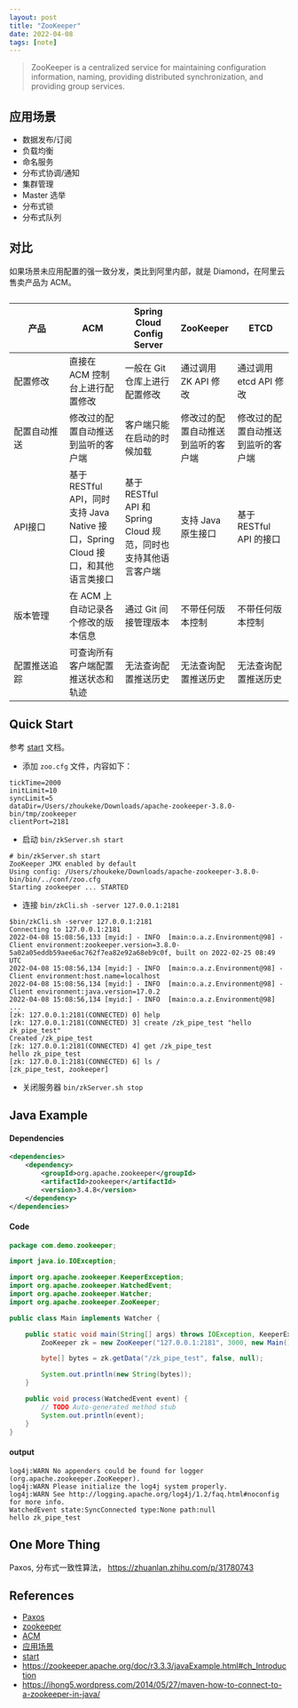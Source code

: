 ```yaml
---
layout: post
title: "ZooKeeper"
date: 2022-04-08
tags: [note]
---
```


> ZooKeeper is a centralized service for maintaining configuration information, naming, providing distributed
synchronization, and providing group services.


## 应用场景

* 数据发布/订阅
* 负载均衡
* 命名服务
* 分布式协调/通知
* 集群管理
* Master 选举
* 分布式锁
* 分布式队列


## 对比

如果场景未应用配置的强一致分发，类比到阿里内部，就是 Diamond，在阿里云售卖产品为 ACM。

<table class="table" id="table-hbx-ktq-m2b">
  <caption></caption>
  <colgroup>
    <col style="width:20%">
    <col style="width:20%">
    <col style="width:20%">
    <col style="width:20%">
    <col style="width:20%">
  </colgroup>
  <thead class="thead" id="thead-0ij-764-ve8">
    <tr id="row-qlv-igx-3m2">
        <th class="entry" id="concept-wbn-3sq-m2b-entry-g3v-l0p-sb6" data-spm-anchor-id="a2c4g.11186623.0.i6.75d53f49RUBsYo">产品</th>
        <th class="entry" id="concept-wbn-3sq-m2b-entry-1pk-g16-6b3">ACM</th>
        <th class="entry" id="concept-wbn-3sq-m2b-entry-2id-zno-1dw">Spring Cloud Config Server</th>
        <th class="entry" id="concept-wbn-3sq-m2b-entry-c2x-zh7-00r">ZooKeeper</th>
        <th class="entry" id="concept-wbn-3sq-m2b-entry-aqy-oyh-ubr" data-spm-anchor-id="a2c4g.11186623.0.i5.75d53f49RUBsYo">ETCD</th>
    </tr>
  </thead>
  <tbody class="tbody" id="tbody-lud-5e7-7yl">
    <tr id="row-m7n-u11-y9y">
        <td class="entry" id="entry-mt5-4j5-v0a">配置修改</td>
        <td class="entry" id="entry-hn2-78b-zd8">直接在 ACM 控制台上进行配置修改</td>
        <td class="entry" id="entry-4fq-7e1-s89">一般在 Git 仓库上进行配置修改</td>
        <td class="entry" id="entry-0ty-203-ygy">通过调用 ZK API 修改</td>
        <td class="entry" id="entry-f6a-2ff-s5a">通过调用 etcd API 修改</td>
    </tr>
    <tr id="row-4ll-v2h-7s7">
        <td class="entry" id="entry-qq9-zb1-27i">配置自动推送</td>
        <td class="entry" id="entry-inj-pu7-qo6">修改过的配置自动推送到监听的客户端</td>
        <td class="entry" id="entry-gw5-2y7-9jr">客户端只能在启动的时候加载</td>
        <td class="entry" id="entry-qc6-iv1-0ao">修改过的配置自动推送到监听的客户端</td>
        <td class="entry" id="entry-b7b-ko3-9nh">修改过的配置自动推送到监听的客户端</td>
    </tr>
    <tr id="row-h8p-xxn-y8b">
        <td class="entry" id="entry-evy-tg1-wlt">API接口</td>
        <td class="entry" id="entry-6bc-vep-f43">基于 RESTful API，同时支持 Java Native 接口，Spring Cloud 接口，和其他语言类接口</td>
        <td class="entry" id="entry-614-ahw-9b9">基于 RESTful API 和 Spring Cloud 规范，同时也支持其他语言客户端</td>
        <td class="entry" id="entry-5yl-no3-6bu">支持 Java 原生接口</td>
        <td class="entry" id="entry-ljy-zuw-ndx">基于 RESTful API 的接口</td>
    </tr>
    <tr id="row-vgp-fda-ndu">
        <td class="entry" id="entry-ydn-i4a-zn3">版本管理</td>
        <td class="entry" id="entry-4mm-a3o-slv">在 ACM 上自动记录各个修改的版本信息</td>
        <td class="entry" id="entry-h08-4rp-nw0">通过 Git 间接管理版本</td>
        <td class="entry" id="entry-acu-970-d0m">不带任何版本控制</td>
        <td class="entry" id="entry-ly3-9fm-ny4">不带任何版本控制</td>
    </tr>
    <tr id="row-ghb-xag-8m0">
        <td class="entry" id="entry-lo5-dkx-xd7">配置推送追踪</td>
        <td class="entry" id="entry-d7p-c6d-981">可查询所有客户端配置推送状态和轨迹</td>
        <td class="entry" id="entry-3da-3il-yte">无法查询配置推送历史</td>
        <td class="entry" id="entry-hqy-zaf-s4h">无法查询配置推送历史</td>
        <td class="entry" id="entry-4a2-akz-1hs">无法查询配置推送历史</td>
    </tr>
  </tbody>
</table>

## Quick Start

参考 [start](https://zookeeper.apache.org/doc/r3.3.3/zookeeperStarted.html) 文档。

* 添加 `zoo.cfg` 文件，内容如下：
```
tickTime=2000
initLimit=10
syncLimit=5
dataDir=/Users/zhoukeke/Downloads/apache-zookeeper-3.8.0-bin/tmp/zookeeper
clientPort=2181
```

* 启动 `bin/zkServer.sh start`

```
# bin/zkServer.sh start
ZooKeeper JMX enabled by default
Using config: /Users/zhoukeke/Downloads/apache-zookeeper-3.8.0-bin/bin/../conf/zoo.cfg
Starting zookeeper ... STARTED
```

* 连接 `bin/zkCli.sh -server 127.0.0.1:2181`

```
$bin/zkCli.sh -server 127.0.0.1:2181
Connecting to 127.0.0.1:2181
2022-04-08 15:08:56,133 [myid:] - INFO  [main:o.a.z.Environment@98] - Client environment:zookeeper.version=3.8.0-5a02a05eddb59aee6ac762f7ea82e92a68eb9c0f, built on 2022-02-25 08:49 UTC
2022-04-08 15:08:56,134 [myid:] - INFO  [main:o.a.z.Environment@98] - Client environment:host.name=localhost
2022-04-08 15:08:56,134 [myid:] - INFO  [main:o.a.z.Environment@98] - Client environment:java.version=17.0.2
2022-04-08 15:08:56,134 [myid:] - INFO  [main:o.a.z.Environment@98]
...
[zk: 127.0.0.1:2181(CONNECTED) 0] help
[zk: 127.0.0.1:2181(CONNECTED) 3] create /zk_pipe_test "hello zk_pipe_test"
Created /zk_pipe_test
[zk: 127.0.0.1:2181(CONNECTED) 4] get /zk_pipe_test
hello zk_pipe_test
[zk: 127.0.0.1:2181(CONNECTED) 6] ls /
[zk_pipe_test, zookeeper]
```

* 关闭服务器 `bin/zkServer.sh stop`

## Java Example

#### Dependencies

```xml
<dependencies>
    <dependency>
        <groupId>org.apache.zookeeper</groupId>
        <artifactId>zookeeper</artifactId>
        <version>3.4.8</version>
    </dependency>
</dependencies>
```
#### Code

```java
package com.demo.zookeeper;

import java.io.IOException;

import org.apache.zookeeper.KeeperException;
import org.apache.zookeeper.WatchedEvent;
import org.apache.zookeeper.Watcher;
import org.apache.zookeeper.ZooKeeper;

public class Main implements Watcher {

	public static void main(String[] args) throws IOException, KeeperException, InterruptedException {
		ZooKeeper zk = new ZooKeeper("127.0.0.1:2181", 3000, new Main());

		byte[] bytes = zk.getData("/zk_pipe_test", false, null);

		System.out.println(new String(bytes));
	}

	public void process(WatchedEvent event) {
		// TODO Auto-generated method stub
		System.out.println(event);
	}
}
```

#### output

```
log4j:WARN No appenders could be found for logger (org.apache.zookeeper.ZooKeeper).
log4j:WARN Please initialize the log4j system properly.
log4j:WARN See http://logging.apache.org/log4j/1.2/faq.html#noconfig for more info.
WatchedEvent state:SyncConnected type:None path:null
hello zk_pipe_test

```

## One More Thing

Paxos, 分布式一致性算法， https://zhuanlan.zhihu.com/p/31780743

## References

* [Paxos](https://en.wikipedia.org/wiki/Paxos_%28computer_science%29)
* [zookeeper](https://zookeeper.apache.org/index.html)
* [ACM](https://help.aliyun.com/document_detail/59957.html)
* [应用场景](https://zhuanlan.zhihu.com/p/59669985)
* [start](https://zookeeper.apache.org/doc/r3.3.3/zookeeperStarted.html)
* https://zookeeper.apache.org/doc/r3.3.3/javaExample.html#ch_Introduction
* https://ihong5.wordpress.com/2014/05/27/maven-how-to-connect-to-a-zookeeper-in-java/